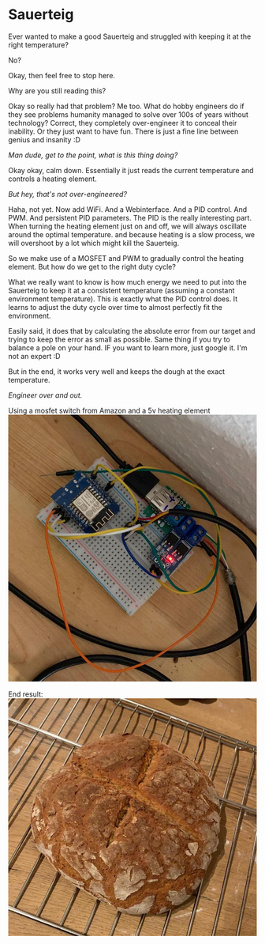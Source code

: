 # Sauerteig

Ever wanted to make a good Sauerteig and struggled with keeping it at the right temperature?

No?

Okay, then feel free to stop here.

Why are you still reading this?

Okay so really had that problem? Me too. What do hobby engineers do if they see problems humanity
managed to solve over 100s of years without technology? Correct, they completely over-engineer it to
conceal their inability. Or they just want to have fun. There is just a fine line between genius and
insanity :D

*Man dude, get to the point, what is this thing doing?*

Okay okay, calm down. Essentially it just reads the current temperature and controls a heating
element.

*But hey, that's not over-engineered?*

Haha, not yet. Now add WiFi. And a Webinterface. And a PID control. And PWM. And persistent PID
parameters. The PID is the really interesting part. When turning the heating element just on and
off, we will always oscillate around the optimal temperature. and because heating is a slow process,
we will overshoot by a lot which might kill the Sauerteig.

So we make use of a MOSFET and PWM to gradually control the heating element. But how do we get to
the right duty cycle?

What we really want to know is how much energy we need to put into the Sauerteig to keep it at a
consistent temperature (assuming a constant environment temperature). This is exactly what the PID
control does. It learns to adjust the duty cycle over time to almost perfectly fit the environment.

Easily said, it does that by calculating the absolute error from our target and trying to keep the
error as small as possible. Same thing if you try to balance a pole on your hand. IF you want to
learn more, just google it. I'm not an expert :D

But in the end, it works very well and keeps the dough at the exact temperature.

*Engineer over and out.*


Using a mosfet switch from Amazon and a 5v heating element
![breadboard](pics/breadboard.jpg)

End result:
![result](pics/result.jpg)